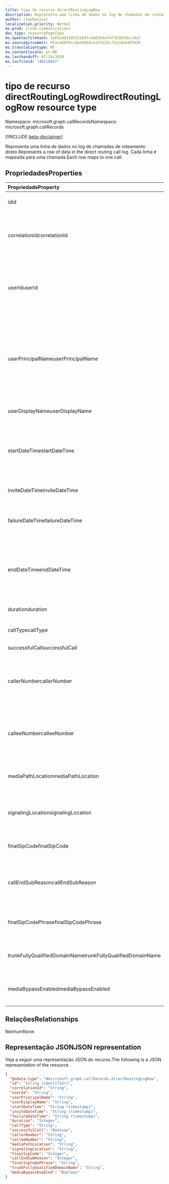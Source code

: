 ```yaml
---
title: tipo de recurso directRoutingLogRow
description: Representa uma linha de dados no log de chamadas de roteamento direto.
author: stephenjust
localization_priority: Normal
ms.prod: cloud-communications
doc_type: resourcePageType
ms.openlocfilehash: 3a01ed8410532264fceb0164ef4f703b636ccdef
ms.sourcegitcommit: 9faca60f0cc4ee9d6dce33fd25c72e14b5487d34
ms.translationtype: MT
ms.contentlocale: pt-BR
ms.lasthandoff: 07/29/2020
ms.locfileid: "46510037"
---
```

# <a name="directroutinglogrow-resource-type"></a><span data-ttu-id="ef6f1-103">tipo de recurso directRoutingLogRow</span><span class="sxs-lookup"><span data-stu-id="ef6f1-103">directRoutingLogRow resource type</span></span>

<span data-ttu-id="ef6f1-104">Namespace: microsoft.graph.callRecords</span><span class="sxs-lookup"><span data-stu-id="ef6f1-104">Namespace: microsoft.graph.callRecords</span></span>

[!INCLUDE [beta-disclaimer](../../includes/beta-disclaimer.md)]

<span data-ttu-id="ef6f1-105">Representa uma linha de dados no log de chamadas de roteamento direto.</span><span class="sxs-lookup"><span data-stu-id="ef6f1-105">Represents a row of data in the direct routing call log.</span></span> <span data-ttu-id="ef6f1-106">Cada linha é mapeada para uma chamada.</span><span class="sxs-lookup"><span data-stu-id="ef6f1-106">Each row maps to one call.</span></span>

## <a name="properties"></a><span data-ttu-id="ef6f1-107">Propriedades</span><span class="sxs-lookup"><span data-stu-id="ef6f1-107">Properties</span></span>

|<span data-ttu-id="ef6f1-108">Propriedade</span><span class="sxs-lookup"><span data-stu-id="ef6f1-108">Property</span></span>|<span data-ttu-id="ef6f1-109">Tipo</span><span class="sxs-lookup"><span data-stu-id="ef6f1-109">Type</span></span>|<span data-ttu-id="ef6f1-110">Descrição</span><span class="sxs-lookup"><span data-stu-id="ef6f1-110">Description</span></span>|
|:---|:---|:---|
|<span data-ttu-id="ef6f1-111">id</span><span class="sxs-lookup"><span data-stu-id="ef6f1-111">id</span></span>|<span data-ttu-id="ef6f1-112">String</span><span class="sxs-lookup"><span data-stu-id="ef6f1-112">String</span></span>|<span data-ttu-id="ef6f1-113">Identificador de chamada exclusivo.</span><span class="sxs-lookup"><span data-stu-id="ef6f1-113">Unique call identifier.</span></span> <span data-ttu-id="ef6f1-114">#C0.</span><span class="sxs-lookup"><span data-stu-id="ef6f1-114">GUID.</span></span>|
|<span data-ttu-id="ef6f1-115">correlationId</span><span class="sxs-lookup"><span data-stu-id="ef6f1-115">correlationId</span></span>|<span data-ttu-id="ef6f1-116">Cadeia de caracteres</span><span class="sxs-lookup"><span data-stu-id="ef6f1-116">String</span></span>|<span data-ttu-id="ef6f1-117">Identificador para a chamada que você pode usar ao chamar o suporte da Microsoft.</span><span class="sxs-lookup"><span data-stu-id="ef6f1-117">Identifier for the call that you can use when calling Microsoft Support.</span></span> <span data-ttu-id="ef6f1-118">#C0.</span><span class="sxs-lookup"><span data-stu-id="ef6f1-118">GUID.</span></span>|
|<span data-ttu-id="ef6f1-119">userId</span><span class="sxs-lookup"><span data-stu-id="ef6f1-119">userId</span></span>|<span data-ttu-id="ef6f1-120">Cadeia de caracteres</span><span class="sxs-lookup"><span data-stu-id="ef6f1-120">String</span></span>|<span data-ttu-id="ef6f1-121">Chamar a ID do usuário no Graph.</span><span class="sxs-lookup"><span data-stu-id="ef6f1-121">Calling user's ID in Graph.</span></span> <span data-ttu-id="ef6f1-122">Esta e outras informações do usuário serão nulas/vazias para tipos de chamada de bot.</span><span class="sxs-lookup"><span data-stu-id="ef6f1-122">This and other user info will be null/empty for bot call types.</span></span> <span data-ttu-id="ef6f1-123">#C0.</span><span class="sxs-lookup"><span data-stu-id="ef6f1-123">GUID.</span></span>|
|<span data-ttu-id="ef6f1-124">userPrincipalName</span><span class="sxs-lookup"><span data-stu-id="ef6f1-124">userPrincipalName</span></span>|<span data-ttu-id="ef6f1-125">Cadeia de caracteres</span><span class="sxs-lookup"><span data-stu-id="ef6f1-125">String</span></span>|<span data-ttu-id="ef6f1-126">UserPrincipalName (nome de entrada) no Azure Active Directory.</span><span class="sxs-lookup"><span data-stu-id="ef6f1-126">UserPrincipalName (sign-in name) in Azure Active Directory.</span></span> <span data-ttu-id="ef6f1-127">Isso geralmente é o mesmo que o endereço SIP do usuário e pode ser o mesmo que o endereço de email do usuário.</span><span class="sxs-lookup"><span data-stu-id="ef6f1-127">This is usually the same as user's SIP Address, and can be same as user's e-mail address.</span></span>|
|<span data-ttu-id="ef6f1-128">userDisplayName</span><span class="sxs-lookup"><span data-stu-id="ef6f1-128">userDisplayName</span></span>|<span data-ttu-id="ef6f1-129">String</span><span class="sxs-lookup"><span data-stu-id="ef6f1-129">String</span></span>|<span data-ttu-id="ef6f1-130">Nome de exibição do usuário.</span><span class="sxs-lookup"><span data-stu-id="ef6f1-130">Display name of the user.</span></span>|
|<span data-ttu-id="ef6f1-131">startDateTime</span><span class="sxs-lookup"><span data-stu-id="ef6f1-131">startDateTime</span></span>|<span data-ttu-id="ef6f1-132">DateTimeOffset</span><span class="sxs-lookup"><span data-stu-id="ef6f1-132">DateTimeOffset</span></span>|<span data-ttu-id="ef6f1-133">Hora do início da chamada.</span><span class="sxs-lookup"><span data-stu-id="ef6f1-133">Call start time.</span></span><br/><span data-ttu-id="ef6f1-134">Para chamadas com falha e não atendidas, isso pode ser igual ao tempo de convite ou de falha.</span><span class="sxs-lookup"><span data-stu-id="ef6f1-134">For failed and unanswered calls, this can be equal to invite or failure time.</span></span>|
|<span data-ttu-id="ef6f1-135">inviteDateTime</span><span class="sxs-lookup"><span data-stu-id="ef6f1-135">inviteDateTime</span></span>|<span data-ttu-id="ef6f1-136">DateTimeOffset</span><span class="sxs-lookup"><span data-stu-id="ef6f1-136">DateTimeOffset</span></span>| <span data-ttu-id="ef6f1-137">Quando o convite inicial foi enviado.</span><span class="sxs-lookup"><span data-stu-id="ef6f1-137">When the initial invite was sent.</span></span>|
|<span data-ttu-id="ef6f1-138">failureDateTime</span><span class="sxs-lookup"><span data-stu-id="ef6f1-138">failureDateTime</span></span>|<span data-ttu-id="ef6f1-139">DateTimeOffset</span><span class="sxs-lookup"><span data-stu-id="ef6f1-139">DateTimeOffset</span></span>| <span data-ttu-id="ef6f1-140">Existe somente para chamadas com falha (não totalmente estabelecidas).</span><span class="sxs-lookup"><span data-stu-id="ef6f1-140">Only exists for failed (not fully established) calls.</span></span>|
|<span data-ttu-id="ef6f1-141">endDateTime</span><span class="sxs-lookup"><span data-stu-id="ef6f1-141">endDateTime</span></span>|<span data-ttu-id="ef6f1-142">DateTimeOffset</span><span class="sxs-lookup"><span data-stu-id="ef6f1-142">DateTimeOffset</span></span>| <span data-ttu-id="ef6f1-143">Existe somente para chamadas bem-sucedidas (totalmente estabelecidas).</span><span class="sxs-lookup"><span data-stu-id="ef6f1-143">Only exists for successful (fully established) calls.</span></span> <span data-ttu-id="ef6f1-144">Hora em que a chamada terminou.</span><span class="sxs-lookup"><span data-stu-id="ef6f1-144">Time when call ended.</span></span>|
|<span data-ttu-id="ef6f1-145">duration</span><span class="sxs-lookup"><span data-stu-id="ef6f1-145">duration</span></span>|<span data-ttu-id="ef6f1-146">Int32</span><span class="sxs-lookup"><span data-stu-id="ef6f1-146">Int32</span></span>| <span data-ttu-id="ef6f1-147">Duração da chamada em segundos.</span><span class="sxs-lookup"><span data-stu-id="ef6f1-147">Duration of the call in seconds.</span></span>|
|<span data-ttu-id="ef6f1-148">callType</span><span class="sxs-lookup"><span data-stu-id="ef6f1-148">callType</span></span>|<span data-ttu-id="ef6f1-149">Cadeia de caracteres</span><span class="sxs-lookup"><span data-stu-id="ef6f1-149">String</span></span>| <span data-ttu-id="ef6f1-150">Tipo de chamada e direção.</span><span class="sxs-lookup"><span data-stu-id="ef6f1-150">Call type and direction.</span></span>|
|<span data-ttu-id="ef6f1-151">successfulCall</span><span class="sxs-lookup"><span data-stu-id="ef6f1-151">successfulCall</span></span>|<span data-ttu-id="ef6f1-152">Boolean</span><span class="sxs-lookup"><span data-stu-id="ef6f1-152">Boolean</span></span>| <span data-ttu-id="ef6f1-153">Êxito ou tentativa.</span><span class="sxs-lookup"><span data-stu-id="ef6f1-153">Success or attempt.</span></span>|
|<span data-ttu-id="ef6f1-154">callerNumber</span><span class="sxs-lookup"><span data-stu-id="ef6f1-154">callerNumber</span></span>|<span data-ttu-id="ef6f1-155">Cadeia de caracteres</span><span class="sxs-lookup"><span data-stu-id="ef6f1-155">String</span></span>| <span data-ttu-id="ef6f1-156">Número do usuário ou do bot que fez a chamada.</span><span class="sxs-lookup"><span data-stu-id="ef6f1-156">Number of the user or bot who made the call.</span></span> <span data-ttu-id="ef6f1-157">Formato [e. 164](https://en.wikipedia.org/wiki/E.164) , mas pode incluir dados adicionais.</span><span class="sxs-lookup"><span data-stu-id="ef6f1-157">[E.164](https://en.wikipedia.org/wiki/E.164) format, but may include additional data.</span></span>|
|<span data-ttu-id="ef6f1-158">calleeNumber</span><span class="sxs-lookup"><span data-stu-id="ef6f1-158">calleeNumber</span></span>|<span data-ttu-id="ef6f1-159">Cadeia de caracteres</span><span class="sxs-lookup"><span data-stu-id="ef6f1-159">String</span></span>| <span data-ttu-id="ef6f1-160">Número do usuário ou do bot que recebeu a chamada.</span><span class="sxs-lookup"><span data-stu-id="ef6f1-160">Number of the user or bot who received the call.</span></span> <span data-ttu-id="ef6f1-161">Formato [e. 164](https://en.wikipedia.org/wiki/E.164) , mas pode incluir dados adicionais.</span><span class="sxs-lookup"><span data-stu-id="ef6f1-161">[E.164](https://en.wikipedia.org/wiki/E.164) format, but may include additional data.</span></span>|
|<span data-ttu-id="ef6f1-162">mediaPathLocation</span><span class="sxs-lookup"><span data-stu-id="ef6f1-162">mediaPathLocation</span></span>|<span data-ttu-id="ef6f1-163">Cadeia de caracteres</span><span class="sxs-lookup"><span data-stu-id="ef6f1-163">String</span></span>| <span data-ttu-id="ef6f1-164">O datacenter usado para o caminho de mídia em chamada não bypass.</span><span class="sxs-lookup"><span data-stu-id="ef6f1-164">The datacenter used for media path in non-bypass call.</span></span>|
|<span data-ttu-id="ef6f1-165">signalingLocation</span><span class="sxs-lookup"><span data-stu-id="ef6f1-165">signalingLocation</span></span>|<span data-ttu-id="ef6f1-166">Cadeia de caracteres</span><span class="sxs-lookup"><span data-stu-id="ef6f1-166">String</span></span>| <span data-ttu-id="ef6f1-167">O datacenter usado para sinalização para as chamadas bypass e non-bypass.</span><span class="sxs-lookup"><span data-stu-id="ef6f1-167">The datacenter used for signaling for both bypass and non-bypass calls.</span></span>|
|<span data-ttu-id="ef6f1-168">finalSipCode</span><span class="sxs-lookup"><span data-stu-id="ef6f1-168">finalSipCode</span></span>|<span data-ttu-id="ef6f1-169">Int32</span><span class="sxs-lookup"><span data-stu-id="ef6f1-169">Int32</span></span>| <span data-ttu-id="ef6f1-170">O código com o qual a chamada terminou, [RFC 3261](https://tools.ietf.org/html/rfc3261).</span><span class="sxs-lookup"><span data-stu-id="ef6f1-170">The code with which the call ended, [RFC 3261](https://tools.ietf.org/html/rfc3261).</span></span>|
|<span data-ttu-id="ef6f1-171">callEndSubReason</span><span class="sxs-lookup"><span data-stu-id="ef6f1-171">callEndSubReason</span></span>|<span data-ttu-id="ef6f1-172">Int32</span><span class="sxs-lookup"><span data-stu-id="ef6f1-172">Int32</span></span>| <span data-ttu-id="ef6f1-173">Além dos códigos SIP, a Microsoft possui subcódigos que indicam o problema específico.</span><span class="sxs-lookup"><span data-stu-id="ef6f1-173">In addition to the SIP codes, Microsoft has own subcodes that indicate the specific issue.</span></span>|
|<span data-ttu-id="ef6f1-174">finalSipCodePhrase</span><span class="sxs-lookup"><span data-stu-id="ef6f1-174">finalSipCodePhrase</span></span>|<span data-ttu-id="ef6f1-175">Cadeia de caracteres</span><span class="sxs-lookup"><span data-stu-id="ef6f1-175">String</span></span>| <span data-ttu-id="ef6f1-176">Descrição do código SIP e do subcódigo da Microsoft.</span><span class="sxs-lookup"><span data-stu-id="ef6f1-176">Description of the SIP code and Microsoft subcode.</span></span>|
|<span data-ttu-id="ef6f1-177">trunkFullyQualifiedDomainName</span><span class="sxs-lookup"><span data-stu-id="ef6f1-177">trunkFullyQualifiedDomainName</span></span>|<span data-ttu-id="ef6f1-178">Cadeia de caracteres</span><span class="sxs-lookup"><span data-stu-id="ef6f1-178">String</span></span>| <span data-ttu-id="ef6f1-179">Nome de domínio totalmente qualificado do controlador de borda da sessão.</span><span class="sxs-lookup"><span data-stu-id="ef6f1-179">Fully qualified domain name of the session border controller.</span></span>|
|<span data-ttu-id="ef6f1-180">mediaBypassEnabled</span><span class="sxs-lookup"><span data-stu-id="ef6f1-180">mediaBypassEnabled</span></span>|<span data-ttu-id="ef6f1-181">Boolean</span><span class="sxs-lookup"><span data-stu-id="ef6f1-181">Boolean</span></span>| <span data-ttu-id="ef6f1-182">Indica se o tronco foi habilitado para bypass de mídia ou não.</span><span class="sxs-lookup"><span data-stu-id="ef6f1-182">Indicates if the trunk was enabled for media bypass or not.</span></span>|

## <a name="relationships"></a><span data-ttu-id="ef6f1-183">Relações</span><span class="sxs-lookup"><span data-stu-id="ef6f1-183">Relationships</span></span>

<span data-ttu-id="ef6f1-184">Nenhum</span><span class="sxs-lookup"><span data-stu-id="ef6f1-184">None.</span></span>

## <a name="json-representation"></a><span data-ttu-id="ef6f1-185">Representação JSON</span><span class="sxs-lookup"><span data-stu-id="ef6f1-185">JSON representation</span></span>

<span data-ttu-id="ef6f1-186">Veja a seguir uma representação JSON do recurso.</span><span class="sxs-lookup"><span data-stu-id="ef6f1-186">The following is a JSON representation of the resource.</span></span>
<!-- {
  "blockType": "ignored",
  "@odata.type": "microsoft.graph.callRecords.directRoutingLogRow",
  "baseType": "",
  "keyProperty": "id"
}
-->

``` json
{
  "@odata.type": "#microsoft.graph.callRecords.directRoutingLogRow",
  "id": "String (identifier)",
  "correlationId": "String",
  "userId": "String",
  "userPrincipalName": "String",
  "userDisplayName": "String",
  "startDateTime": "String (timestamp)",
  "inviteDateTime": "String (timestamp)",
  "failureDateTime": "String (timestamp)",
  "duration": "Integer",
  "callType": "String",
  "successfulCall": "Boolean",
  "callerNumber": "String",
  "calleeNumber": "String",
  "mediaPathLocation": "String",
  "signalingLocation": "String",
  "finalSipCode": "Integer",
  "callEndSubReason": "Integer",
  "finalSipCodePhrase": "String",
  "trunkFullyQualifiedDomainName": "String",
  "mediaBypassEnabled": "Boolean"
}
```
